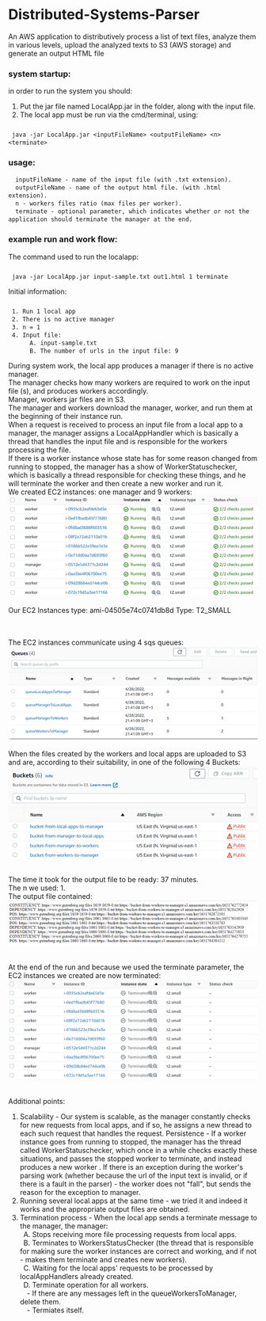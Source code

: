# Distributed-Systems-Parser
An AWS application to distributively process a list of text files, analyze them in various levels, upload the analyzed texts to S3 (AWS storage) and generate an output HTML file

### system startup:
in order to run the system you should:
1. Put the jar file named LocalApp.jar in the folder, along with the input file.
2. The local app must be run via the cmd/terminal, using:
###
     java -jar LocalApp.jar <inputFileName> <outputFileName> <n> <terminate>
     
### usage:
      inputFileName - name of the input file (with .txt extension).
      outputFileName - name of the output html file. (with .html extension).
      n - workers files ratio (max files per worker).
      terminate - optional parameter, which indicates whether or not the application should terminate the manager at the end.
    
### example run and work flow:    
The command used to run the localapp:
###
     java -jar LocalApp.jar input-sample.txt out1.html 1 terminate
Initial information:
###
     1. Run 1 local app
     2. There is no active manager
     3. n = 1
     4. Input file:
          A. input-sample.txt
          B. The number of urls in the input file: 9
During system work, the local app produces a manager if there is no active manager.<br>
The manager checks how many workers are required to work on the input file (s), and produces workers accordingly.<br>
Manager, workers jar files are in S3.<br>
The manager and workers download the manager, worker, and run them at the beginning of their instance run.<br>
When a request is received to process an input file from a local app to a manager, the manager assigns a LocalAppHandler which is basically a thread that handles the input file and is responsible for the workers processing the file.<br>
If there is a worker instance whose state has for some reason changed from running to stopped, the manager has a show of WorkerStatuschecker, which is basically a thread responsible for checking these things, and he will terminate the worker and then create a new worker and run it.<br>
We created EC2 instances: one manager and 9 workers:<br>
![alt text](https://raw.githubusercontent.com/rulidor/Distributed-Systems-Parser/main/docs/instances%20at%20start.png)
 <br><br>
Our EC2 Instances type:
ami-04505e74c0741db8d
Type: T2_SMALL

<br><br>
The EC2 instances communicate using 4 sqs queues:<br>
![alt text](https://github.com/rulidor/Distributed-Systems-Parser/blob/main/docs/sqs%20queues.png?raw=true)
 <br><br>
When the files created by the workers and local apps are uploaded to S3 and are, according to their suitability, in one of the following 4 Buckets:<br>
![alt text](https://github.com/rulidor/Distributed-Systems-Parser/blob/main/docs/buckets.png?raw=true)
<br><br>
 

The time it took for the output file to be ready: 37 minutes. <br>
The n we used: 1.<br>
The output file contained:<br>
![alt text](https://github.com/rulidor/Distributed-Systems-Parser/blob/main/docs/output.png?raw=true)
<br><br>

At the end of the run and because we used the terminate parameter, the EC2 instances we created are now terminated:<br>
![alt text](https://github.com/rulidor/Distributed-Systems-Parser/blob/main/docs/instances%20at%20end%20of%20run.png?raw=true)
<br><br>

Additional points:<br>
1. Scalability - Our system is scalable, as the manager constantly checks for new requests from local apps, and if so, he assigns a new thread to each such request that handles the request.
Persistence - If a worker instance goes from running to stopped, the manager has the thread called WorkerStatuschecker, which once in a while checks exactly these situations, and passes the stopped worker to terminate, and instead produces a new worker .
If there is an exception during the worker's parsing work (whether because the url of the input text is invalid, or if there is a fault in the parser) - the worker does not "fall", but sends the reason for the exception to manager.
3. Running several local apps at the same time - we tried it and indeed it works and the appropriate output files are obtained.
4. Termination process - When the local app sends a terminate message to the manager, the manager:
     <br>&ensp;A. Stops receiving more file processing requests from local apps.
     <br>&ensp;B. Terminates to WorkersStatusChecker (the thread that is responsible for making sure the worker instances are correct and working, and if not - makes them terminate and creates new workers).
     <br>&ensp;C. Waiting for the local apps' requests to be processed by localAppHandlers already created.
     <br>&ensp;D. Terminate operation for all workers.
          <br>&emsp;- If there are any messages left in the queueWorkersToManager, delete them.
          <br>&emsp;- Termiates itself.
     
    
   
